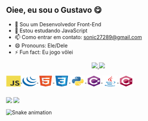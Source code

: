 ## Oiee, eu sou o Gustavo 😋


- 🔭 Sou um Desenvolvedor Front-End
- 🌱 Estou estudando JavaScript
- 📫 Como entrar em contato: sonic27289@gmail.com
- 😄 Pronouns: Ele/Dele
- ⚡ Fun fact: Eu jogo vôlei 

<div align="center">
  <a href="https://github.com/sonic27289">
  <img height="165em" src="https://github-readme-stats.vercel.app/api?username=sonic27289&show_icons=true&theme=tokyonight&include_all_commits=true&count_private=true"/>
  <img height="165em" src="https://github-readme-stats.vercel.app/api/top-langs/?username=sonic27289&layout=compact&langs_count=7&theme=tokyonight"/>
</div>
  
<div style="display: inline_block"><br>
  <img align="center" alt="Sonic-Js" height="30" width="40" src="https://raw.githubusercontent.com/devicons/devicon/master/icons/javascript/javascript-original.svg">
  <img align="center" alt="Sonic-Jquery" height="30" width="40" src="https://raw.githubusercontent.com/devicons/devicon/master/icons/jquery/jquery-original.svg">
  <img align="center" alt="Sonic-HTML" height="30" width="40" src="https://raw.githubusercontent.com/devicons/devicon/master/icons/html5/html5-original.svg">
  <img align="center" alt="Sonic-CSS" height="30" width="40" src="https://raw.githubusercontent.com/devicons/devicon/master/icons/css3/css3-original.svg">
  <img align="center" alt="Sonic-Python" height="30" width="40" src="https://raw.githubusercontent.com/devicons/devicon/master/icons/python/python-original.svg">
  <img align="center" alt="Sonic-Csharp" height="30" width="40" src="https://raw.githubusercontent.com/devicons/devicon/master/icons/csharp/csharp-original.svg">
  <img align="center" alt="Sonic-Java" height="30" width="40" src="https://raw.githubusercontent.com/devicons/devicon/master/icons/java/java-original.svg">
  <img align="center" alt="Sonic-C++" height="30" width="40" src="https://raw.githubusercontent.com/devicons/devicon/master/icons/cplusplus/cplusplus-original.svg">
</div>
  
  ##
  
<div> 
  <a href = "mailto:sonic27289@gmail.com"><img src="https://img.shields.io/badge/-Gmail-%23333?style=for-the-badge&logo=gmail&logoColor=white" target="_blank"></a>
  <a href="https://www.linkedin.com/in/gustavo-barbosa-89a045206/" target="_blank"><img src="https://img.shields.io/badge/-LinkedIn-%230077B5?style=for-the-badge&logo=linkedin&logoColor=white" target="_blank"></a> 
 
  ![Snake animation](https://github.com/sonic27289/sonic27289/blob/output/github-contribution-grid-snake.svg)
 
</div>
